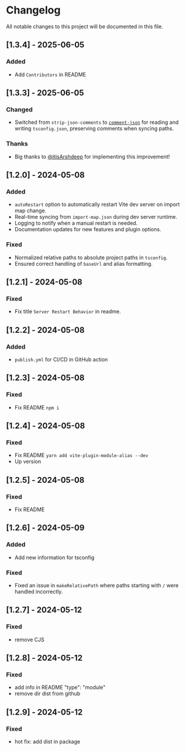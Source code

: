 # Changelog

All notable changes to this project will be documented in this file.

## [1.3.4] - 2025-06-05

### Added

- Add `Contributors` in README

## [1.3.3] - 2025-06-05

### Changed

- Switched from `strip-json-comments` to [`comment-json`](https://github.com/zeke/comment-json) for reading and writing `tsconfig.json`, preserving comments when syncing paths.

### Thanks

- Big thanks to [@itisArshdeep](https://github.com/itisArshdeep) for implementing this improvement!

## [1.2.0] - 2024-05-08

### Added

- `autoRestart` option to automatically restart Vite dev server on import map change.
- Real-time syncing from `import-map.json` during dev server runtime.
- Logging to notify when a manual restart is needed.
- Documentation updates for new features and plugin options.

### Fixed

- Normalized relative paths to absolute project paths in `tsconfig`.
- Ensured correct handling of `baseUrl` and alias formatting.

## [1.2.1] - 2024-05-08

### Fixed

- Fix title `Server Restart Behavior` in readme.

## [1.2.2] - 2024-05-08

### Added

- `publish.yml` for CI/CD in GitHub action

## [1.2.3] - 2024-05-08

### Fixed

- Fix README `npm i`

## [1.2.4] - 2024-05-08

### Fixed

- Fix README `yarn add vite-plugin-module-alias --dev`
- Up version

## [1.2.5] - 2024-05-08

### Fixed

- Fix README

## [1.2.6] - 2024-05-09

### Added

- Add new information for tsconfig

### Fixed

- Fixed an issue in `makeRelativePath` where paths starting with `/` were handled incorrectly.

## [1.2.7] - 2024-05-12

### Fixed

- remove CJS

## [1.2.8] - 2024-05-12

### Fixed

- add info in README "type": "module"
- remove dir dist from github 

## [1.2.9] - 2024-05-12

### Fixed

- hot fix: add dist in package

